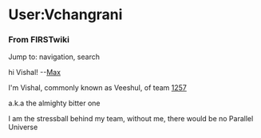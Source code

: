 # User:Vchangrani

### From FIRSTwiki

Jump to: navigation, search

hi Vishal! --[Max](User:Max "User:Max" )

I'm Vishal, commonly known as Veeshul, of team [1257](1257 "1257" )

a.k.a the almighty bitter one

I am the stressball behind my team, without me, there would be no Parallel
Universe

